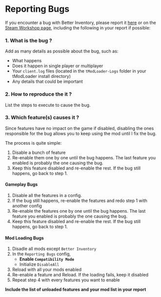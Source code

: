 # Reporting Bugs
If you encounter a bug with Better Inventory, please report it [here](https://github.com/Spiky-73/BetterInventory/issues) or on the [Steam Workshop page](https://steamcommunity.com/sharedfiles/filedetails/?id=3074374647), including the following in your report if possible:

### 1. What is the bug ?
Add as many details as possible about the bug, such as:
- What happens
- Does it happen in single player or multiplayer
- Your `client.log` files (located in the `tModLoader-Logs` folder in your tModLoader install directory)
- Any details that could be important

### 2. How to reproduce the it ?
List the steps to execute to cause the bug.

### 3. Which feature(s) causes it ?
Since features have no impact on the game if disabled, disabling the ones responsible for the bug allows you to keep using the mod until I fix the bug.

The process is quite simple:
1. Disable a bunch of feature
2. Re-enable them one by one until the bug happens. The last feature you enabled is probably the one causing the bug.
3. Keep this feature disabled and re-enable the rest. If the bug still happens, go back to step 1.

#### Gameplay Bugs
1. Disable all the features in a config.
2. If the bug still happens, re-enable the features and redo step 1 with another config
3. Re-enable the features one by one until the bug happens. The last feature you enabled is probably the one causing the bug.
4. Keep this feature disabled and re-enable the rest. If the bug still happens, go back to step 1.

#### Mod Loading Bugs
1) Disadle all mods except `Better Inventory`
2) In the `Reporting Bugs` config,
   - **Enable `Compatibility Mode`**
   - Initialize `DisableAll`
3) Reload with all your mods enabled
4) Re-enable a feature and Reload. If the loading fails, keep it disabled
5) Repeat step 4 with every features you want to enable

**Include the list of unloaded features and your mod list in your report**